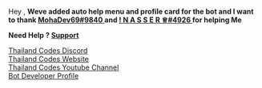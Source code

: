 Hey ,
**Weve added auto help menu and profile card for the bot and I want to thank [MohaDev69#9840
](https://discord.com/users/667753369858736148) and [! N A S S E R ♕#4926
](https://discord.com/users/661217114819919894) for helping Me** 


**Need Help ? [Support](https://discord.gg/Kr39BFtP2a)**

[Thailand Codes Discord](https://discord.gg/thailandcodes)\
[Thailand Codes Website](https://thailandcodes.top/)\
[Thailand Codes Youtube Channel](https://youtube.com/c/ThailandCodes)\
[Bot Developer Profile](https://discord.com/users/782025091407282206)
